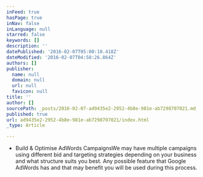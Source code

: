 ```yaml
---
inFeed: true
hasPage: true
inNav: false
inLanguage: null
starred: false
keywords: []
description: ''
datePublished: '2016-02-07T05:00:10.418Z'
dateModified: '2016-02-07T04:58:26.864Z'
authors: []
publisher:
  name: null
  domain: null
  url: null
  favicon: null
title: ''
author: []
sourcePath: _posts/2016-02-07-ad9435e2-2952-4b8e-981e-ab7298707021.md
published: true
url: ad9435e2-2952-4b8e-981e-ab7298707021/index.html
_type: Article

---
```

* Build & Optimise AdWords CampaignsWe may have multiple campaigns using different bid and targeting strategies depending on your business and what structure suits you best. Any possible feature that Google AdWords has and that may benefit you will be used during this process.